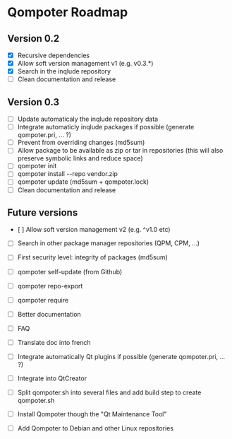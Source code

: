 Qompoter Roadmap
================
Version 0.2
-----------
* [x] Recursive dependencies
* [x] Allow soft version management v1 (e.g. v0.3.*)
* [x] Search in the inqlude repository
* [ ] Clean documentation and release

Version 0.3
-----------
* [ ] Update automaticaly the inqlude repository data
* [ ] Integrate automaticly inqlude packages if possible (generate qompoter.pri, ... ?)
* [ ] Prevent from overriding changes (md5sum)
* [ ] Allow package to be available as zip or tar in repositories (this will also preserve symbolic links and reduce space)
* [ ] qompoter init
* [ ] qompoter install --repo vendor.zip
* [ ] qompoter update (md5sum + qompoter.lock)
* [ ] Clean documentation and release

Future versions
-----------
* [ ] Allow soft version management v2 (e.g. ^v1.0 etc)
* [ ] Search in other package manager repositories (QPM, CPM, ...)
* [ ] First security level: integrity of packages (md5sum)
* [ ] qompoter self-update (from Github)
* [ ] qompoter repo-export
* [ ] qompoter require
* [ ] Better documentation
* [ ] FAQ
* [ ] Translate doc into french
* [ ] Integrate automatically Qt plugins if possible (generate qompoter.pri, ... ?)
* [ ] Integrate into QtCreator
* [ ] Split qompoter.sh into several files and add build step to create qompoter.sh
* [ ] Install Qompoter though the "Qt Maintenance Tool"
* [ ] Add Qompoter to Debian and other Linux repositories


